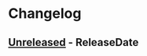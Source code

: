 # Changelog

<!-- next-header -->

## [Unreleased] - ReleaseDate

<!-- next-url -->

[unreleased]: https://github.com/mrvillage/lmutils/compare/v0.0.0...HEAD
